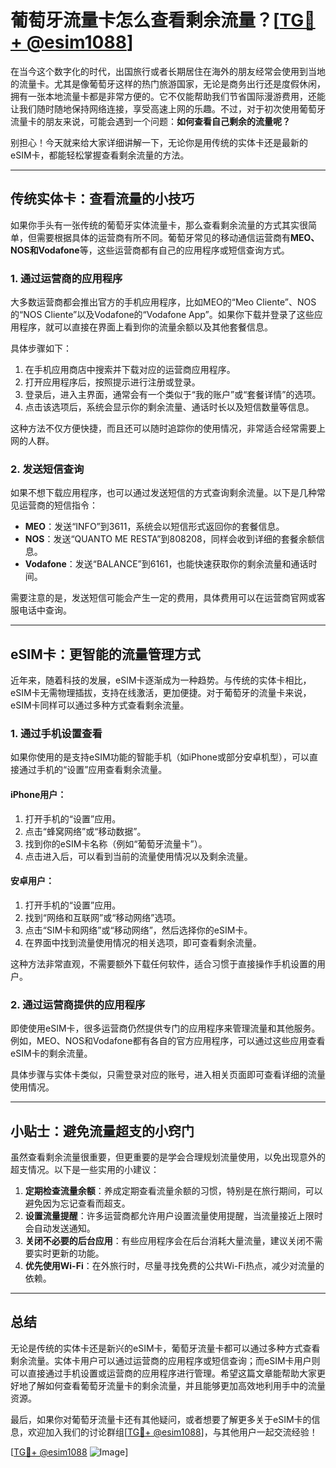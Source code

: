 # 葡萄牙流量卡怎么查看剩余流量？[[TG💪+ @esim1088](https://t.me/s/esim1088)]

在当今这个数字化的时代，出国旅行或者长期居住在海外的朋友经常会使用到当地的流量卡。尤其是像葡萄牙这样的热门旅游国家，无论是商务出行还是度假休闲，拥有一张本地流量卡都是非常方便的。它不仅能帮助我们节省国际漫游费用，还能让我们随时随地保持网络连接，享受高速上网的乐趣。不过，对于初次使用葡萄牙流量卡的朋友来说，可能会遇到一个问题：**如何查看自己剩余的流量呢？**

别担心！今天就来给大家详细讲解一下，无论你是用传统的实体卡还是最新的eSIM卡，都能轻松掌握查看剩余流量的方法。

---

## 传统实体卡：查看流量的小技巧

如果你手头有一张传统的葡萄牙实体流量卡，那么查看剩余流量的方式其实很简单，但需要根据具体的运营商有所不同。葡萄牙常见的移动通信运营商有**MEO、NOS和Vodafone**等，这些运营商都有自己的应用程序或短信查询方式。

### **1. 通过运营商的应用程序**
大多数运营商都会推出官方的手机应用程序，比如MEO的“Meo Cliente”、NOS的“NOS Cliente”以及Vodafone的“Vodafone App”。如果你下载并登录了这些应用程序，就可以直接在界面上看到你的流量余额以及其他套餐信息。

具体步骤如下：
1. 在手机应用商店中搜索并下载对应的运营商应用程序。
2. 打开应用程序后，按照提示进行注册或登录。
3. 登录后，进入主界面，通常会有一个类似于“我的账户”或“套餐详情”的选项。
4. 点击该选项后，系统会显示你的剩余流量、通话时长以及短信数量等信息。

这种方法不仅方便快捷，而且还可以随时追踪你的使用情况，非常适合经常需要上网的人群。

### **2. 发送短信查询**
如果不想下载应用程序，也可以通过发送短信的方式查询剩余流量。以下是几种常见运营商的短信指令：

- **MEO**：发送“INFO”到3611，系统会以短信形式返回你的套餐信息。
- **NOS**：发送“QUANTO ME RESTA”到808208，同样会收到详细的套餐余额信息。
- **Vodafone**：发送“BALANCE”到6161，也能快速获取你的剩余流量和通话时间。

需要注意的是，发送短信可能会产生一定的费用，具体费用可以在运营商官网或客服电话中查询。

---

## eSIM卡：更智能的流量管理方式

近年来，随着科技的发展，eSIM卡逐渐成为一种趋势。与传统的实体卡相比，eSIM卡无需物理插拔，支持在线激活，更加便捷。对于葡萄牙的流量卡来说，eSIM卡同样可以通过多种方式查看剩余流量。

### **1. 通过手机设置查看**
如果你使用的是支持eSIM功能的智能手机（如iPhone或部分安卓机型），可以直接通过手机的“设置”应用查看剩余流量。

#### iPhone用户：
1. 打开手机的“设置”应用。
2. 点击“蜂窝网络”或“移动数据”。
3. 找到你的eSIM卡名称（例如“葡萄牙流量卡”）。
4. 点击进入后，可以看到当前的流量使用情况以及剩余流量。

#### 安卓用户：
1. 打开手机的“设置”应用。
2. 找到“网络和互联网”或“移动网络”选项。
3. 点击“SIM卡和网络”或“移动网络”，然后选择你的eSIM卡。
4. 在界面中找到流量使用情况的相关选项，即可查看剩余流量。

这种方法非常直观，不需要额外下载任何软件，适合习惯于直接操作手机设置的用户。

### **2. 通过运营商提供的应用程序**
即使使用eSIM卡，很多运营商仍然提供专门的应用程序来管理流量和其他服务。例如，MEO、NOS和Vodafone都有各自的官方应用程序，可以通过这些应用查看eSIM卡的剩余流量。

具体步骤与实体卡类似，只需登录对应的账号，进入相关页面即可查看详细的流量使用情况。

---

## 小贴士：避免流量超支的小窍门

虽然查看剩余流量很重要，但更重要的是学会合理规划流量使用，以免出现意外的超支情况。以下是一些实用的小建议：

1. **定期检查流量余额**：养成定期查看流量余额的习惯，特别是在旅行期间，可以避免因为忘记查看而超支。
2. **设置流量提醒**：许多运营商都允许用户设置流量使用提醒，当流量接近上限时会自动发送通知。
3. **关闭不必要的后台应用**：有些应用程序会在后台消耗大量流量，建议关闭不需要实时更新的功能。
4. **优先使用Wi-Fi**：在外旅行时，尽量寻找免费的公共Wi-Fi热点，减少对流量的依赖。

---

## 总结

无论是传统的实体卡还是新兴的eSIM卡，葡萄牙流量卡都可以通过多种方式查看剩余流量。实体卡用户可以通过运营商的应用程序或短信查询；而eSIM卡用户则可以直接通过手机设置或运营商的应用程序进行管理。希望这篇文章能帮助大家更好地了解如何查看葡萄牙流量卡的剩余流量，并且能够更加高效地利用手中的流量资源。

最后，如果你对葡萄牙流量卡还有其他疑问，或者想要了解更多关于eSIM卡的信息，欢迎加入我们的讨论群组[[TG💪+ @esim1088](https://t.me/s/esim1088)]，与其他用户一起交流经验！

[[TG💪+ @esim1088](https://t.me/s/esim1088) ![Image](https://i.postimg.cc/4NQfJmqS/Snipaste-2025-05-13-00-14-12.png)]